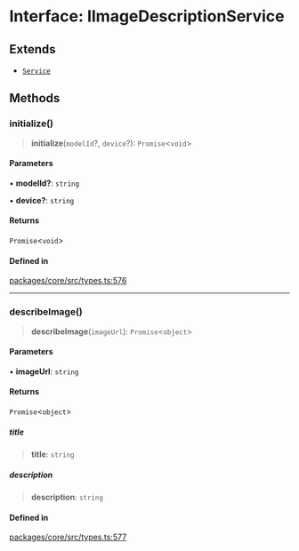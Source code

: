 # Interface: IImageDescriptionService

## Extends

- [`Service`](../classes/Service.md)

## Methods

### initialize()

> **initialize**(`modelId`?, `device`?): `Promise`\<`void`\>

#### Parameters

• **modelId?**: `string`

• **device?**: `string`

#### Returns

`Promise`\<`void`\>

#### Defined in

[packages/core/src/types.ts:576](https://github.com/ai16z/eliza/blob/main/packages/core/src/types.ts#L576)

---

### describeImage()

> **describeImage**(`imageUrl`): `Promise`\<`object`\>

#### Parameters

• **imageUrl**: `string`

#### Returns

`Promise`\<`object`\>

##### title

> **title**: `string`

##### description

> **description**: `string`

#### Defined in

[packages/core/src/types.ts:577](https://github.com/ai16z/eliza/blob/main/packages/core/src/types.ts#L577)
